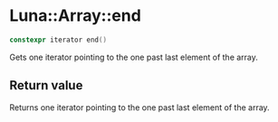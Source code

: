 # Luna::Array::end

```c++
constexpr iterator end()
```

Gets one iterator pointing to the one past last element of the array. 



## Return value
Returns one iterator pointing to the one past last element of the array. 


